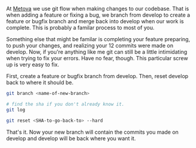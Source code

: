 At [Metova](https://metova.com) we use git flow when making changes to our codebase.
That is when adding a feature or fixing a bug, we branch from develop to create a feature or bugfix branch and merge back into develop when our work is complete.
This is probably a familar process to most of you.

Something else that might be familar is completing your feature preparing, to push your changes, and realizing your 12 commits were made on develop.
Now, if you're anything like me git can still be a little intimidating when trying to fix your errors.
Have no fear, though. This particular screw up is very easy to fix.

First, create a feature or bugfix branch from develop. Then, reset develop back to where it should be.

```bash
git branch <name-of-new-branch>

# find the sha if you don't already know it.
git log

git reset <SHA-to-go-back-to> --hard
```

That's it. Now your new branch will contain the commits you made on develop and develop will be back where you want it.
